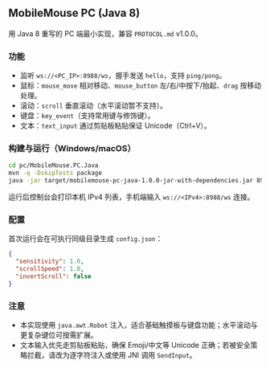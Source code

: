 ## MobileMouse PC (Java 8)

用 Java 8 重写的 PC 端最小实现，兼容 `PROTOCOL.md` v1.0.0。

### 功能
- 监听 `ws://<PC_IP>:8988/ws`，握手发送 `hello`，支持 `ping/pong`。
- 鼠标：`mouse_move` 相对移动、`mouse_button` 左/右/中按下/抬起、`drag` 按移动处理。
- 滚动：`scroll` 垂直滚动（水平滚动暂不支持）。
- 键盘：`key_event`（支持常用键与修饰键）。
- 文本：`text_input` 通过剪贴板粘贴保证 Unicode（Ctrl+V）。

### 构建与运行（Windows/macOS）
```bash
cd pc/MobileMouse.PC.Java
mvn -q -DskipTests package
java -jar target/mobilemouse-pc-java-1.0.0-jar-with-dependencies.jar 8988
```

运行后控制台会打印本机 IPv4 列表，手机端输入 `ws://<IPv4>:8988/ws` 连接。

### 配置
首次运行会在可执行同级目录生成 `config.json`：
```json
{
  "sensitivity": 1.0,
  "scrollSpeed": 1.0,
  "invertScroll": false
}
```

### 注意
- 本实现使用 `java.awt.Robot` 注入，适合基础触摸板与键盘功能；水平滚动与更复杂键位可按需扩展。
- 文本输入优先走剪贴板粘贴，确保 Emoji/中文等 Unicode 正确；若被安全策略拦截，请改为逐字符注入或使用 JNI 调用 `SendInput`。